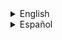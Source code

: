 <details><summary>English</summary>
<p>

### weapon_crossbow

![image](../../../images/weapon_crossbow.png)

Soporta la base [weapon_](weapon_.md)

### CVars

- weaponmode_crossbow
  - 0 Sin zoom, las flechas crearán una explosión
  - 1 Las flechas jamas explotarán

- sk_plr_xbow_bolt_monster
  - Daño de el arma al disparar.

### Capacidad

Cantidad de munición: 5

Capacidad maxima: 50

### Tipo de municion

| ammo_crossbow |
| :---: |
| ![image](../../../images/ammo_crossbow.png) |

Esta arma tambien tiene una keyvalue llamada ``sequence`` que especifica que secuencia del modelo utilizar.
```angelscript
    sequence(choices) : "Placement" : 0 =
    [
        0 : "Normal (flat)"
        1 : "Realistic (tilted)"
    ]
```

</p>
</details>


























<details><summary>Español</summary>
<p>

### weapon_crossbow

![image](../../../images/weapon_crossbow.png)

Soporta la base [weapon_](weapon_.md)

### CVars

- weaponmode_crossbow
  - 0 Sin zoom, las flechas crearán una explosión
  - 1 Las flechas jamas explotarán

- sk_plr_xbow_bolt_monster
  - Daño de el arma al disparar.

### Capacidad

Cantidad de munición: 5

Capacidad maxima: 50

### Tipo de municion

| ammo_crossbow |
| :---: |
| ![image](../../../images/ammo_crossbow.png) |

Esta arma tambien tiene una keyvalue llamada ``sequence`` que especifica que secuencia del modelo utilizar.
```angelscript
    sequence(choices) : "Placement" : 0 =
    [
        0 : "Normal (flat)"
        1 : "Realistic (tilted)"
    ]
```

</p>
</details>